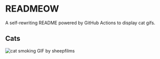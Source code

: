 # READMEOW

A self-rewriting README powered by GitHub Actions to display cat gifs.

## Cats

![cat smoking GIF by sheepfilms](https://media2.giphy.com/media/l0ExdMHUDKteztyfe/200.gif?cid=9acd02dagw5525n3ua68ycvbyb9dy5xqcj1m9yt521nev3vz&ep=v1_gifs_search&rid=200.gif&ct=g)
